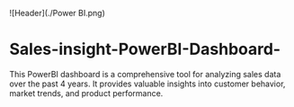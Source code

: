 ![Header](./Power BI.png)
# Sales-insight-PowerBI-Dashboard-
This PowerBI dashboard is a comprehensive tool for analyzing sales data over the past 4 years. It provides valuable insights into customer behavior, market trends, and product performance.
